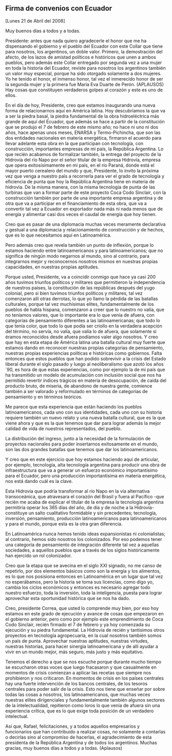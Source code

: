 Firma de convenios con Ecuador
------------------------------

[Lunes 21 de Abril del 2008]

Muy buenos días a todos y a todas.

Presidente: antes que nada quiero agradecerle el honor que me ha
dispensando el gobierno y el pueblo del Ecuador con este Collar que
tiene para nosotros, los argentinos, un doble valor. Primero, la
demostración del afecto, de los lazos de amistad políticos e históricos
que unen a ambos pueblos, pero además este Collar entregado por segunda
vez a una mujer en toda la historia del Ecuador, reviste para nosotros
los argentinos también un valor muy especial, porque ha sido otorgado
solamente a dos mujeres. Yo he tenido el honor, el inmenso honor, tal
vez el inmerecido honor de ser la segunda mujer y la primera fue María
Eva Duarte de Perón. (APLAUSOS) Hay cosas que constituyen verdaderos
golpes al corazón y este es uno de ellos.

En el día de hoy, Presidente, creo que estamos inaugurando una nueva
forma de relacionarnos aquí en América latina. Hoy descubríamos la que
va a ser la piedra basal, la piedra fundamental de la obra
hidroeléctrica más grande de aquí del Ecuador, que además se hace a
partir de la constitución que se produjo el 7 de febrero de este mismo
año; no hace ni uno ni dos años, hace apenas unos meses, ENARSA y
Termo-Pichincha, que son las dos entidades nacionales en materia
energética, firmaron el acuerdo para llevar adelante esta obra en la que
participan con tecnología, con construcción, importantes empresas de mi
país, la República Argentina. Lo que recién acabamos de formalizar
también, la entrega del proyecto de la Hidrovía del río Napo por el
señor titular de la empresa Hidrovía, empresa que opera exitosísimamente
en mi país, en el río Paraná, donde está el mayor puerto cerealero del
mundo y que, Presidente, lo invito la próxima vez que venga a nuestro
país a recorrerla para ver el grado de tecnología y eficiencia de punta
que hoy la República Argentina tiene en materia de hidrovìa. De la misma
manera, con la misma tecnología de punta de las turbinas que van a
formar parte de este proyecto Coca Codo Sinclair, con la construcción
también por parte de una importante empresa argentina y de otra que va a
participar en el financiamiento de esta obra, que va a convertir tal vez
a Ecuador en exportador nada más ni nada menos que de energía y
alimentar casi dos veces el caudal de energía que hoy tienen.

Creo que es pasar de una diplomacia muchas veces meramente declarativa y
gestual a una diplomacia y relacionamiento de construcción y de hechos,
que es lo que necesitamos aquí en Latinoamérica.

Pero además creo que revela también un punto de inflexión, porque lo
estamos haciendo entre latinoamericanos y para latinoamericanos; que no
significa de ningún modo negarnos al mundo, sino al contrario, para
integrarnos mejor y reconocernos nosotros mismos en nuestras propias
capacidades, en nuestras propias aptitudes.

Porque usted, Presidente, va a coincidir conmigo que hace ya casi 200
años tuvimos triunfos políticos y militares que permitieron la
independencia de nuestros países, la constitución de las repúblicas
después del yugo colonial, pero si bien tuvimos triunfos políticos y
militares, tal vez comenzaron allí otras derrotas, lo que yo llamo la
pérdida de las batallas culturales, porque tal vez muchísimas elites,
fundamentalmente de los pueblos de habla hispana, comenzaron a creer que
lo nuestro no valía, que no teníamos valores, que lo importante era lo
que venía de afuera, con categorías de pensamiento diferentes a las
latinoamericanas; que todo lo que tenía color, que todo lo que podía ser
criollo en la verdadera acepción del término, no servía, no valía, que
valía lo de afuera, que solamente si éramos reconocidos desde afuera
podíamos valer algo nosotros. Y creo que hay en esta etapa de América
latina una batalla cultural muy fuerte que estamos dando en reconocer
nuestras propias categorías de pensamiento, nuestras propias
experiencias políticas e históricas como gobiernos. Falta entonces que
estos pueblos que han podido sobrevivir a la crisis del Estado liberal
durante el siglo pasado y luego al neoliberalismo que azotó los años
´90, es hora de que estas experiencias, como por ejemplo la de mi país
que ha transmitido un modelo de acumulación con inclusión social que nos
ha permitido revertir índices trágicos en materia de desocupación, de
caída del producto bruto, de miseria, de abandono de nuestra gente,
comience también a ser valorado y reformulado en términos de categorías
de pensamiento y en términos teóricos.

Me parece que esta experiencia que están haciendo los pueblos
latinoamericanos, cada uno con sus identidades, cada uno con su historia
requiere también un nuevo relato y una nueva batalla cultural, que es la
que viene ahora y que es la que tenemos que dar para lograr además la
mejor calidad de vida de nuestros representados, del pueblo.

La distribución del ingreso, junto a la necesidad de la formulación de
proyectos nacionales para poder insertarnos exitosamente en el mundo,
son las dos grandes batallas que tenemos que dar los latinoamericanos.

Y creo que en este ejercicio que hoy estamos haciendo aquí de articular,
por ejemplo, tecnología, alta tecnología argentina para producir una
obra de infraestructura que va a generar un esfuerzo económico
importantísimo para el Ecuador, pero una producción importantísima en
materia energética, nos está dando cuál es la clave.

Esta Hidrovía que podría transformar al río Napo en la vía alternativa
transoceánica, que atravesara el corazón del Brasil y fuera al
Pacífico -que recién me acaba de explicar el titular de la empresa la
tecnología argentina permitiría operar los 365 días del año, de día y de
noche a la Hidrovía- constituye un salto cualitativo formidable y sin
precedentes; tecnología, inversión, pensamiento, producción
latinoamericanos para latinoamericanos y para el mundo, porque esta es
la otra gran diferencia.

En Latinoamérica nunca hemos tenido ideas expansionistas ni
colonialistas; al contrario, hemos sido nosotros los colonizados. Por
eso podemos tener una categoría de pensamiento de integración diferente
tal vez a aquellas sociedades, a aquellos pueblos que a través de los
siglos históricamente han ejercido un rol colonizador.

Creo que la etapa que se avecina en el siglo XXI signado, no me canso de
repetirlo, por dos elementos básicos como son la energía y los
alimentos, es lo que nos posisiona entonces en Latinoamérica en un lugar
que tal vez no esperábamos, pero la historia se toma sus licencias, como
digo yo, cambia los ciclos económicos y entonces es necesario agregar
todo nuestro esfuerzo, toda la inversión, toda la inteligencia, puesta
para lograr aprovechar esta oportunidad histórica que se nos ha dado.

Creo, presidente Correa, que usted lo comprende muy bien, por eso hoy
estamos en este grado de ejecución y avance de cosas que empezaron en el
gobierno anterior, pero como por ejemplo este emprendimiento de Coca
Codo Sinclair, recién firmado el 7 de febrero y ya hoy comenzada su
ejecución y su piedra fundamental. La Hidrovía de recién y tantísimos
otros proyectos en tecnología agropecuaria, en la cual nosotros también
somos un país de punta. Aprovechar nuestras aptitudes, nuestras
virtudes, nuestras historias, para hacer sinergia latinoamericana y de
allí ayudar a vivir en un mundo mejor, más seguro, más justo y más
equitativo.

Tenemos el derecho a que se nos escuche porque durante mucho tiempo se
escucharon otras voces que luego fracasaron y que casualmente en
momentos de crisis comienzan a aplicar las recetas que siempre nos
prohibieron y nos criticaron. En momentos de crisis en los países
centrales hay una fuerte intervención de los bancos centrales, de los
tesoros centrales para poder salir de la crisis. Esto nos tiene que
enseñar por sobre todas las cosas a nosotros, los latinoamericanos, que
muchas veces nuestras elites dirigenciales y fundamentalmente también
algunos sectores de la intelectualidad, repitieron como loros lo que
venía de afuera sin una experiencia crítica, que es lo que exige toda
posición de un verdadero intelectual.

Así que, Rafael, felicitaciones, y a todos aquellos empresarios y
funcionarios que han contribuido a realizar cosas, no solamente a
contarlas o decirlas sino al compromiso de hacerlas, el agradecimiento
de esta presidenta de la República Argentina y de todos los argentinos.
Muchas gracias, muy buenos días a todos y a todas. (Aplausos)

 

 

